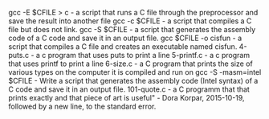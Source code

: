gcc -E $CFILE > c - a script that runs a C file through the preprocessor and save the result into another file
gcc -c $CFILE - a script that compiles a C file but does not link.
gcc -S $CFILE - a script that generates the assembly code of a C code and save it in an output file.
gcc $CFILE -o cisfun - a script that compiles a C file and creates an executable named cisfun.
4-puts.c - a c program that uses puts to print a line
5-printf.c - a c program that uses printf to print a line
6-size.c - a C program that prints the size of various types on the computer it is compiled and run on
gcc -S -masm=intel $CFILE - Write a script that generates the assembly code (Intel syntax) of a C code and save it in an output file.
101-quote.c - a C programm that  that prints exactly and that piece of art is useful" - Dora Korpar, 2015-10-19, followed by a new line, to the standard error.
